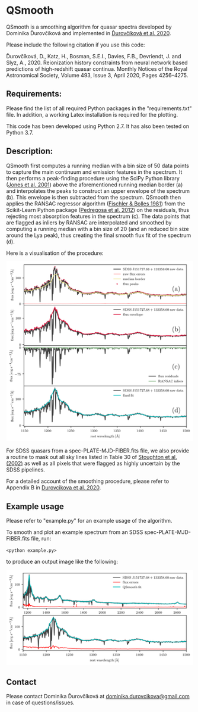 # QSmooth

QSmooth is a smoothing algorithm for quasar spectra developed by Dominika Ďurovčíková and implemented in [Ďurovčíková et al. 2020](https://academic.oup.com/mnras/article-abstract/493/3/4256/5741730?redirectedFrom=fulltext).

Please include the following citation if you use this code:

Ďurovčíková, D., Katz, H., Bosman, S.E.I., Davies, F.B., Devriendt, J. and Slyz, A., 2020. Reionization history constraints from neural network based predictions of high-redshift quasar continua. Monthly Notices of the Royal Astronomical Society, Volume 493, Issue 3, April 2020, Pages 4256–4275.

## Requirements:

Please find the list of all required Python packages in the "requirements.txt" file. In addition, a working Latex installation is required for the plotting.

This code has been developed using Python 2.7. It has also been tested on Python 3.7.

## Description:

QSmooth first computes a running median with a bin size of 50 data points to capture the main continuum and emission features in the spectrum. It then performs a peak-finding procedure using the SciPy Python library ([Jones et al. 2001](https://www.scipy.org/)) above the aforementioned running median border (a) and interpolates the peaks to construct an upper envelope of the spectrum (b). This envelope is then subtracted from the spectrum. QSmooth then applies the RANSAC regressor algorithm ([Fischler & Bolles 1981](https://dl.acm.org/doi/pdf/10.1145/358669.358692)) from the Scikit-Learn Python package ([Pedregosa et al. 2012](https://arxiv.org/pdf/1201.0490.pdf)) on the residuals, thus rejecting most absorption features in the spectrum (c). The data points that are flagged as inliers by RANSAC are interpolated and smoothed by computing a running median with a bin size of 20 (and an reduced bin size around the Lya peak), thus creating the final smooth flux fit of the spectrum (d).

Here is a visualisation of the procedure:

![Smoothing procedure](/example_plots/smoothing_closeup.png)

For SDSS quasars from a spec-PLATE-MJD-FIBER.fits file, we also provide a routine to mask out all sky lines listed in Table 30 of [Stoughton et al. (2002)](https://iopscience.iop.org/article/10.1086/324741/pdf) as well as all pixels that were flagged as highly uncertain by the SDSS pipelines.

For a detailed account of the smoothing procedure, please refer to Appendix B in [Durovcikova et al. 2020](https://academic.oup.com/mnras/article-abstract/493/3/4256/5741730?redirectedFrom=fulltext).

## Example usage

Please refer to "example.py" for an example usage of the algorithm.

To smooth and plot an example spectrum from an SDSS spec-PLATE-MJD-FIBER.fits file, run:

`<python example.py>`

to produce an output image like the following:

![Example output spectrum](/example_plots/SDSSJ151727.68+133358.60_example.png)

## Contact

Please contact Dominika Ďurovčíková at dominika.durovcikova@gmail.com in case of questions/issues.
